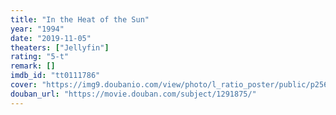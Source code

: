 ```yaml
---
title: "In the Heat of the Sun"
year: "1994"
date: "2019-11-05"
theaters: ["Jellyfin"]
rating: "5-t"
remark: []
imdb_id: "tt0111786"
cover: "https://img9.doubanio.com/view/photo/l_ratio_poster/public/p2564685215.jpg"
douban_url: "https://movie.douban.com/subject/1291875/"
---
```

